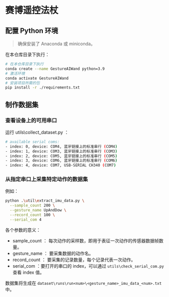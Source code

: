 # 赛博遥控法杖

## 配置 Python 环境

> 确保安装了 Anaconda 或 miniconda。

在本仓库目录下执行：

```sh
# 在本仓库目录下执行
conda create --name GestureAIWand python=3.9
# 激活环境
conda activate GestureAIWand
# 安装项目所需的包
pip install -r ./requirements.txt
```

## 制作数据集

### 查看设备上的可用串口

运行 utils\collect_dataset.py ：

```sh
# available serial coms:
- index: 0, device: COM4, 蓝牙链接上的标准串行 (COM4)
- index: 1, device: COM3, 蓝牙链接上的标准串行 (COM3)
- index: 2, device: COM5, 蓝牙链接上的标准串行 (COM5)
- index: 3, device: COM6, 蓝牙链接上的标准串行 (COM6)
- index: 4, device: COM7, USB-SERIAL CH340 (COM7)
```

### 从指定串口上采集特定动作的数据集

例如：

```sh
python .\util\extract_imu_data.py \
  --sample_count 200 \
  --gesture_name UpAndDow \
  --record_count 100 \
  --serial_com 4
```

各个参数的意义：

- sample_count ： 每次动作的采样数，即用于表征一次动作的传感器数据帧数量。
- gesture_name ： 要采集数据的动作名。
- record_count ： 要采集的记录数量，每个记录代表一次动作。
- serial_com ：要打开的串口的 index，可以通过 `utils\check_serial_com.py` 查看 index 值。

数据集将生成在 `dataset\runs\run<num>\<gesture_name>_imu_data_<num>.txt` 中。

